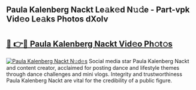 ## Paula Kalenberg Nackt Le𝚊k𝚎d N𝚞𝚍e - Part-vpk Vid𝚎o Le𝚊ks Photos dXoIv

# <h2><a href="http://fbaawew.evod.top/?m=Paula+Kalenberg+Nackt">🔗 👉🔴 Paula Kalenberg Nackt Vid𝚎o Ph𝚘t𝚘s</a></h2>

[![Paula Kalenberg Nackt N𝚞d𝚎s](https://i.imgur.com/8V9OHl7.gif)](http://fbaawew.evod.top/?m=Paula+Kalenberg+Nackt)
Social media star Paula Kalenberg Nackt and content creator, acclaimed for posting dance and lifestyle themes through dance challenges and mini vlogs. Integrity and trustworthiness Paula Kalenberg Nackt are vital for the credibility of a public figure. 
